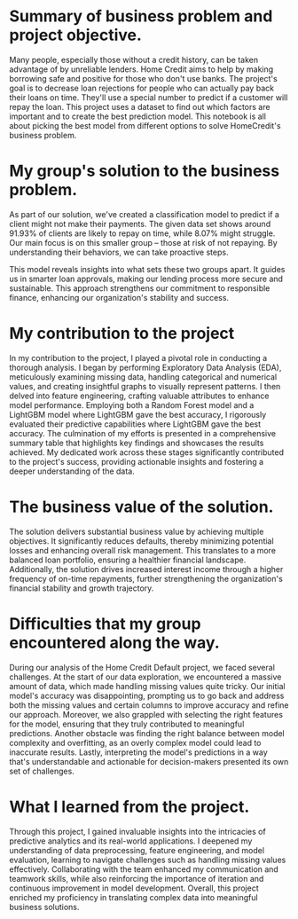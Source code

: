 # Summary of business problem and project objective.

Many people, especially those without a credit history, can be taken advantage of by unreliable lenders. Home Credit aims to help by making borrowing safe and positive for those who don't use banks. The project's goal is to decrease loan rejections for people who can actually pay back their loans on time. They'll use a special number to predict if a customer will repay the loan. This project uses a dataset to find out which factors are important and to create the best prediction model. This notebook is all about picking the best model from different options to solve HomeCredit's business problem.

# My group's solution to the business problem.

As part of our solution, we've created a classification model to predict if a client might not make their payments. The given data set shows around 91.93% of clients are likely to repay on time, while 8.07% might struggle. Our main focus is on this smaller group – those at risk of not repaying. By understanding their behaviors, we can take proactive steps.

This model reveals insights into what sets these two groups apart. It guides us in smarter loan approvals, making our lending process more secure and sustainable. This approach strengthens our commitment to responsible finance, enhancing our organization's stability and success.

# My contribution to the project

In my contribution to the project, I played a pivotal role in conducting a thorough analysis. I began by performing Exploratory Data Analysis (EDA), meticulously examining missing data, handling categorical and numerical values, and creating insightful graphs to visually represent patterns. I then delved into feature engineering, crafting valuable attributes to enhance model performance. Employing both a Random Forest model and a LightGBM model where LightGBM gave the best accuracy, I rigorously evaluated their predictive capabilities where LightGBM gave the best accuracy. The culmination of my efforts is presented in a comprehensive summary table that highlights key findings and showcases the results achieved. My dedicated work across these stages significantly contributed to the project's success, providing actionable insights and fostering a deeper understanding of the data.

# The business value of the solution.

The solution delivers substantial business value by achieving multiple objectives. It significantly reduces defaults, thereby minimizing potential losses and enhancing overall risk management. This translates to a more balanced loan portfolio, ensuring a healthier financial landscape. Additionally, the solution drives increased interest income through a higher frequency of on-time repayments, further strengthening the organization's financial stability and growth trajectory.

# Difficulties that my group encountered along the way.

During our analysis of the Home Credit Default project, we faced several challenges. At the start of our data exploration, we encountered a massive amount of data, which made handling missing values quite tricky. Our initial model's accuracy was disappointing, prompting us to go back and address both the missing values and certain columns to improve accuracy and refine our approach. Moreover, we also grappled with selecting the right features for the model, ensuring that they truly contributed to meaningful predictions. Another obstacle was finding the right balance between model complexity and overfitting, as an overly complex model could lead to inaccurate results. Lastly, interpreting the model's predictions in a way that's understandable and actionable for decision-makers presented its own set of challenges.

# What I learned from the project.

Through this project, I gained invaluable insights into the intricacies of predictive analytics and its real-world applications. I deepened my understanding of data preprocessing, feature engineering, and model evaluation, learning to navigate challenges such as handling missing values effectively. Collaborating with the team enhanced my communication and teamwork skills, while also reinforcing the importance of iteration and continuous improvement in model development. Overall, this project enriched my proficiency in translating complex data into meaningful business solutions.
